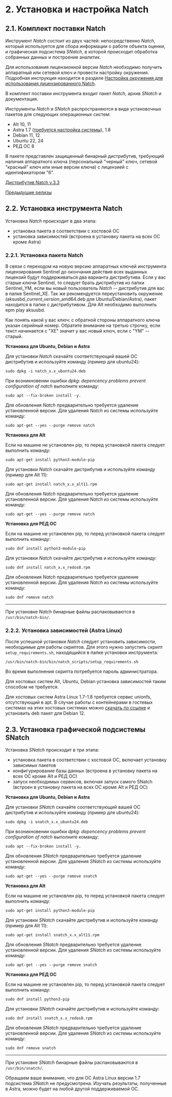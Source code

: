﻿<div style="page-break-before:always;">
</div>

# <a name="setup_natch"></a>2. Установка и настройка Natch

## <a name="complect"></a>2.1. Комплект поставки Natch

Инструмент *Natch* состоит из двух частей: непосредственно *Natch*, который используется для
сбора информации о работе объекта оценки, и графическая подсистема *SNatch*, в которой происходит обработка
собранных данных и построение аналитик.

Для использования лицензионной версии *Natch* необходимо получить аппаратный или сетевой ключ и провести настройку окружения.
Подробная инструкция находится в разделе [Настройка окружения для использования лицензированного Natch](app1_license.md#app_license).

В комплект поставки инструмента входит пакет *Natch*, архив *SNatch* и документация.

Инструменты *Natch* и *SNatch* распространяются в виде установочных пакетов для следующих операционных систем:

* Alt 10, 11
* Astra 1.7 ([требуется настройка системы](#setup_astra)), 1.8
* Debian 11, 12
* Ubuntu 22, 24
* РЕД ОС 8

В пакете представлен защищенный бинарный дистрибутив, требующий наличия аппаратного ключа (персональный "черный" ключ,
сетевой "красный" ключ или иные версии ключа) с лицензией c идентификатором "6".

[Дистрибутив Natch v.3.3](https://nextcloud.ispras.ru/index.php/s/9TcYb2GoFpaZtE7)

[Предыдущие релизы](app9_releases.md#app_releases)


## 2.2. Установка инструмента Natch

Установка *Natch* происходит в два этапа:

* установка пакета в соответствии с хостовой ОС
* установка зависимостей (встроена в установку пакета на всех ОС кроме Astra)

### 2.2.1. Установка пакета Natch

В связи с переходом на новую версию аппаратных ключей инструмента лицензирования Sentinel до окончания действия всех выданных лицензий будут
поддерживаться два варианта дистрибутива. Если у вас старые ключи Sentinel, то следует брать дистрибутив из папки Sentinel_YM, если вы
новый пользователь *Natch* -- дистрибутив для вас в папке Sentinel_XE. Так же рекомендуется переустановить окружение
(aksusbd_*current_version*\_amd64.deb для Ubuntu/Debian/Astra), пакет находится в папке с дистрибутивом. Для Alt необходимо выполнить epm play aksusbd.

Как понять какой у вас ключ: с обратной стороны аппаратного ключа указан серийный номер. Обратите внимание на третью строчку, если
текст начинается с "XE" значит у вас новый ключ, если с "YM" -- старый.

**Установка для Ubuntu, Debian и Astra**

Для установки *Natch* скачайте соответствующий вашей ОС дистрибутив и используйте команду (пример для ubuntu24):

```
sudo dpkg -i natch_x.x_ubuntu24.deb
```
При возникновении ошибки *dpkg: depencency problems prevent configuration of natch* выполните команду:

```
sudo apt --fix-broken install -y.
```

Для обновления *Natch* предварительно требуется удаление установленной версии. Для удаления *Natch* из системы используйте команду:

```
sudo apt-get --yes --purge remove natch
```

**Установка для Alt**

Если на машине не установлен pip, то перед установкой пакета следует выполнить команду:

```
sudo apt-get install python3-module-pip
```

Для установки *Natch* скачайте дистрибутив и используйте команду (пример для Alt 11):
```
sudo apt-get install natch_x.x_alt11.rpm
```
Для обновления *Natch* предварительно требуется удаление установленной версии. Для удаления *Natch* из системы используйте команду:
```
sudo apt-get --yes --purge remove natch
```

**Установка для РЕД ОС**

Если на машине не установлен pip, то перед установкой пакета следует выполнить команду:

```
sudo dnf install python3-module-pip
```

Для установки *Natch* скачайте дистрибутив и используйте команду:
```
sudo dnf install natch_x.x_redos8.rpm
```
Для обновления *Natch* предварительно требуется удаление установленной версии. Для удаления *Natch* из системы используйте команду:
```
sudo dnf remove natch
```

___

При установке *Natch* бинарные файлы распаковываются в ``/usr/bin/natch-bin/``.

### 2.2.2. Установка зависимостей (Astra Linux)

После успешной установки *Natch* следует установить зависимости, необходимые для работы скриптов.
Для этого нужно запустить скрипт `setup_requirements.sh`, находящийся в папке установки инструмента:

```
/usr/bin/natch-bin/bin/natch_scripts/setup_requirements.sh
```
Во время выполнения скрипта потребуется пароль администратора.

Для хостовых систем Alt, Ubuntu, Debian установка зависимостей таким способом не требуется.

Для хостовых систем Astra Linux 1.7-1.8 требуется сервис unionfs, отсутствующий в apt. В случае работы с контейнерами
в гостевых системах на этих хостовых системах можно [скачать по ссылке](https://pkgs.org/download/unionfs-fuse) и установить deb пакет для Debian 12.

## <a name="setup_snatch"></a>2.3. Установка графической подсистемы SNatch

Установка *SNatch* происходит в три этапа:

* установка пакета в соответствии с хостовой ОС, включает установку зависимых пакетов
* конфигурирование базы данных (встроена в установку пакета на всех ОС кроме Alt и РЕД ОС)
* запуск необходимых сервисов, включая запуск самого SNatch (встроен в установку пакета на всех ОС кроме Alt и РЕД ОС)

  
**Установка для Ubuntu, Debian и Astra**

Для установки *SNatch* скачайте соответствующий вашей ОС дистрибутив и используйте команду (пример для ubuntu24):

```
sudo dpkg -i snatch_x.x_ubuntu24.deb
```
При возникновении ошибки *dpkg: depencency problems prevent configuration of natch* выполните команду:

```
sudo apt --fix-broken install -y.
```

Для обновления *SNatch* предварительно требуется удаление установленной версии. Для удаления *SNatch* из системы используйте команду:

```
sudo apt-get --yes --purge remove snatch
```

**Установка для Alt**

Если на машине не установлен pip, то перед установкой пакета следует выполнить команду:

```
sudo apt-get install python3-module-pip
```

Для установки *SNatch* скачайте дистрибутив и используйте команду (пример для Alt 11):
```
sudo apt-get install snatch_x.x_alt11.rpm
```
Для обновления *SNatch* предварительно требуется удаление установленной версии. Для удаления *SNatch* из системы используйте команду:
```
sudo apt-get --yes --purge remove snatch
```

**Установка для РЕД ОС**

Если на машине не установлен pip, то перед установкой пакета следует выполнить команду:

```
sudo dnf install python3-pip
```

Для установки *SNatch* скачайте дистрибутив и используйте команду:
```
sudo dnf install snatch_x.x_redos8.rpm
```
Для обновления *SNatch* предварительно требуется удаление установленной версии. Для удаления *SNatch* из системы используйте команду:
```
sudo dnf remove snatch
```

___

При установке *SNatch* бинарные файлы распаковываются в ``/usr/bin/snatch/``.


Обращаем ваше внимание, что для ОС Astra Linux версии 1.7 подсистема *SNatch* не предусмотрена. Изучать результаты, полученные в Astra, можно будет на любой другой поддерживаемой ОС.

